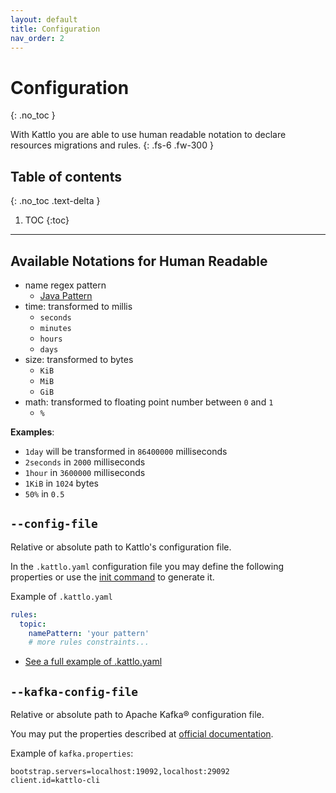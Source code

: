 ```yaml
---
layout: default
title: Configuration
nav_order: 2
---
```


# Configuration
{: .no_toc }

With Kattlo you are able to use human readable notation to declare resources
migrations and rules.
{: .fs-6 .fw-300 }

## Table of contents
{: .no_toc .text-delta }

1. TOC
{:toc}

---

## Available Notations for Human Readable

- name regex pattern
  - [Java Pattern](https://docs.oracle.com/en/java/javase/11/docs/api/java.base/java/util/regex/Pattern.html)
- time: transformed to millis
  - `seconds`
  - `minutes`
  - `hours`
  - `days`
- size: transformed to bytes
  - `KiB`
  - `MiB`
  - `GiB`
- math: transformed to floating point number between `0` and `1`
  - `%`

__Examples__:

- `1day` will be transformed in `86400000` milliseconds
- `2seconds` in `2000` milliseconds
- `1hour` in `3600000` milliseconds
- `1KiB` in `1024` bytes
- `50%` in `0.5`

## `--config-file`

Relative or absolute path to Kattlo's configuration file.

In the `.kattlo.yaml` configuration file you may define the following
properties or use the [init command]() to generate it.

Example of `.kattlo.yaml`

```yaml
rules:
  topic:
    namePattern: 'your pattern'
    # more rules constraints...
```

- [See a full example of .kattlo.yaml](https://github.com/kattlo/kattlo-cli/blob/main/examples/topic/rules/human/.kattlo.yaml)

## `--kafka-config-file`

Relative or absolute path to Apache Kafka® configuration file.

You may put the properties described at
[official documentation](https://kafka.apache.org/documentation/#adminclientconfigs).

Example of `kafka.properties`:

```properties
bootstrap.servers=localhost:19092,localhost:29092
client.id=kattlo-cli
```